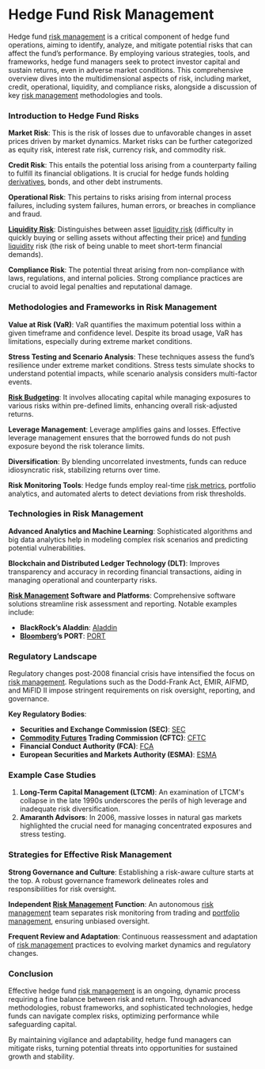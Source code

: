 # Hedge Fund Risk Management

Hedge fund [risk management](../r/risk_management.md) is a critical component of hedge fund operations, aiming to identify, analyze, and mitigate potential risks that can affect the fund’s performance. By employing various strategies, tools, and frameworks, hedge fund managers seek to protect investor capital and sustain returns, even in adverse market conditions. This comprehensive overview dives into the multidimensional aspects of risk, including market, credit, operational, liquidity, and compliance risks, alongside a discussion of key [risk management](../r/risk_management.md) methodologies and tools.

### Introduction to Hedge Fund Risks

**Market Risk**: This is the risk of losses due to unfavorable changes in asset prices driven by market dynamics. Market risks can be further categorized as equity risk, interest rate risk, currency risk, and commodity risk.

**Credit Risk**: This entails the potential loss arising from a counterparty failing to fulfill its financial obligations. It is crucial for hedge funds holding [derivatives](../d/derivatives.md), bonds, and other debt instruments.

**Operational Risk**: This pertains to risks arising from internal process failures, including system failures, human errors, or breaches in compliance and fraud.

**[Liquidity Risk](../l/liquidity_risk.md)**: Distinguishes between asset [liquidity risk](../l/liquidity_risk.md) (difficulty in quickly buying or selling assets without affecting their price) and [funding liquidity](../f/funding_liquidity.md) risk (the risk of being unable to meet short-term financial demands).

**Compliance Risk**: The potential threat arising from non-compliance with laws, regulations, and internal policies. Strong compliance practices are crucial to avoid legal penalties and reputational damage.

### Methodologies and Frameworks in Risk Management

**Value at Risk (VaR)**: VaR quantifies the maximum potential loss within a given timeframe and confidence level. Despite its broad usage, VaR has limitations, especially during extreme market conditions.

**Stress Testing and Scenario Analysis**: These techniques assess the fund’s resilience under extreme market conditions. Stress tests simulate shocks to understand potential impacts, while scenario analysis considers multi-factor events.

**[Risk Budgeting](../r/risk_budgeting.md)**: It involves allocating capital while managing exposures to various risks within pre-defined limits, enhancing overall risk-adjusted returns.

**Leverage Management**: Leverage amplifies gains and losses. Effective leverage management ensures that the borrowed funds do not push exposure beyond the risk tolerance limits.

**Diversification**: By blending uncorrelated investments, funds can reduce idiosyncratic risk, stabilizing returns over time.

**Risk Monitoring Tools**: Hedge funds employ real-time [risk metrics](../r/risk_metrics.md), portfolio analytics, and automated alerts to detect deviations from risk thresholds.

### Technologies in Risk Management

**Advanced Analytics and Machine Learning**: Sophisticated algorithms and big data analytics help in modeling complex risk scenarios and predicting potential vulnerabilities.

**Blockchain and Distributed Ledger Technology (DLT)**: Improves transparency and accuracy in recording financial transactions, aiding in managing operational and counterparty risks.

**[Risk Management](../r/risk_management.md) Software and Platforms**: Comprehensive software solutions streamline risk assessment and reporting. Notable examples include:
- **BlackRock’s Aladdin**: [Aladdin](https://www.blackrock.com/aladdin)
- **[Bloomberg](../b/bloomberg.md)’s PORT**: [PORT](https://www.bloomberg.com/professional/product/port/)

### Regulatory Landscape

Regulatory changes post-2008 financial crisis have intensified the focus on [risk management](../r/risk_management.md). Regulations such as the Dodd-Frank Act, EMIR, AIFMD, and MiFID II impose stringent requirements on risk oversight, reporting, and governance.

**Key Regulatory Bodies**:
- **Securities and Exchange Commission (SEC)**: [SEC](https://www.sec.gov/)
- **[Commodity Futures](../c/commodity_futures.md) Trading Commission (CFTC)**: [CFTC](https://www.cftc.gov/)
- **Financial Conduct Authority (FCA)**: [FCA](https://www.fca.org.uk/)
- **European Securities and Markets Authority (ESMA)**: [ESMA](https://www.esma.europa.eu/)

### Example Case Studies

1. **Long-Term Capital Management (LTCM)**: An examination of LTCM's collapse in the late 1990s underscores the perils of high leverage and inadequate risk diversification.
2. **Amaranth Advisors**: In 2006, massive losses in natural gas markets highlighted the crucial need for managing concentrated exposures and stress testing.

### Strategies for Effective Risk Management

**Strong Governance and Culture**: Establishing a risk-aware culture starts at the top. A robust governance framework delineates roles and responsibilities for risk oversight.

**Independent [Risk Management](../r/risk_management.md) Function**: An autonomous [risk management](../r/risk_management.md) team separates risk monitoring from trading and [portfolio management](../p/portfolio_management.md), ensuring unbiased oversight.

**Frequent Review and Adaptation**: Continuous reassessment and adaptation of [risk management](../r/risk_management.md) practices to evolving market dynamics and regulatory changes.

### Conclusion

Effective hedge fund [risk management](../r/risk_management.md) is an ongoing, dynamic process requiring a fine balance between risk and return. Through advanced methodologies, robust frameworks, and sophisticated technologies, hedge funds can navigate complex risks, optimizing performance while safeguarding capital.

By maintaining vigilance and adaptability, hedge fund managers can mitigate risks, turning potential threats into opportunities for sustained growth and stability.